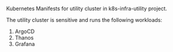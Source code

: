Kubernetes Manifests for utility cluster in k8s-infra-utility project.

The utility cluster is sensitive and runs the following workloads:
1. ArgoCD
1. Thanos
1. Grafana
